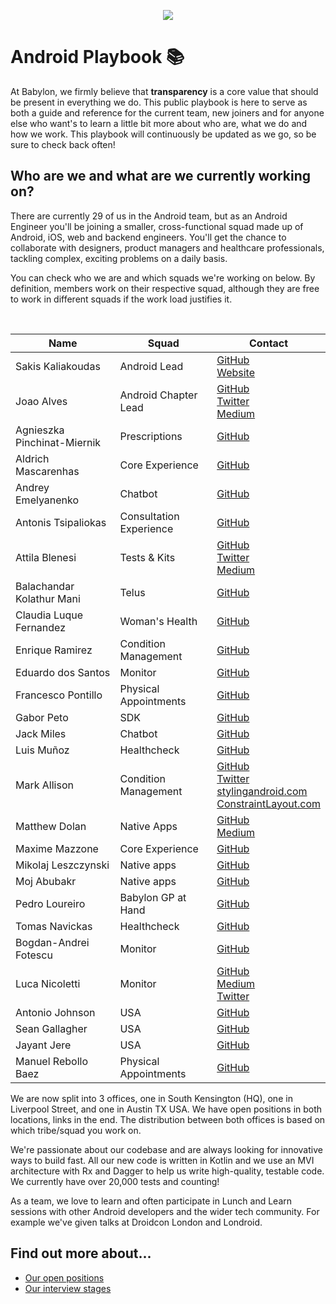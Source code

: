 <p align="center">
<img src="logo.png">
</p>


Android Playbook 📚
==================================

At Babylon, we firmly believe that **transparency** is a core value that 
should be present in everything we do. This public playbook is here to 
serve as both a guide and reference for the current team, new joiners 
and for anyone else who want's to learn a little bit more about who are, 
what we do and how we work. This playbook will continuously be updated as
we go, so be sure to check back often!

## Who are we and what are we currently working on?

There are currently 29 of us in the Android team, but as an Android 
Engineer you'll be joining a smaller, cross-functional squad made up of 
Android, iOS, web and backend engineers.  You'll get the chance to 
collaborate with designers, product managers and healthcare 
professionals, tackling complex, exciting problems on a daily basis. 

You can check who we are and which squads we're working on below. By 
definition, members work on their respective squad, although they are 
free to work in different squads if the work load justifies it. 

<br>

| Name                          | Squad                    | Contact                                  |
|-------------------------------|--------------------------|------------------------------------------|
| Sakis Kaliakoudas             | Android Lead             | [GitHub](https://github.com/athkalia) <br> [Website](http://www.sakiskaliakoudas.com)|
| Joao Alves                    | Android Chapter Lead     | [GitHub](https://github.com/jcmsalves)  <br> [Twitter](https://twitter.com/jcmsalves) <br> [Medium](https://medium.com/@jcmsalves) |
| Agnieszka Pinchinat-Miernik   | Prescriptions            | [GitHub](https://github.com/alpm)  
| Aldrich Mascarenhas           | Core Experience          | [GitHub](https://github.com/AldrichMascarenhas) |
| Andrey Emelyanenko            | Chatbot                  | [GitHub](https://github.com/andrey-yem) |
| Antonis Tsipaliokas           | Consultation Experience  | [GitHub](https://github.com/kokeroulis) |
| Attila Blenesi                | Tests & Kits             | [GitHub](https://github.com/ablenesi) <br> [Twitter](https://twitter.com/ablenessy) <br> [Medium](https://medium.com/@attilablnesi)|
| Balachandar Kolathur Mani     | Telus                    | [GitHub](https://github.com/balachandarlinks) |
| Claudia Luque Fernandez       | Woman's Health           | [GitHub](https://github.com/claucookie) |
| Enrique Ramirez               | Condition Management     | [GitHub](https://github.com/kikermo) |
| Eduardo dos Santos            | Monitor                  | [GitHub](https://github.com/ejms) |
| Francesco Pontillo            | Physical Appointments    | [GitHub](https://github.com/frapontillo) |
| Gabor Peto                    | SDK                      | [GitHub](https://github.com/GaborPeto) |
| Jack Miles                    | Chatbot                  | [GitHub](https://github.com/JEKMiles) |
| Luis Muñoz                    | Healthcheck              | [GitHub](https://github.com/luismunyoz) |
| Mark Allison                  | Condition Management     | [GitHub](https://github.com/StylingAndroid) <br> [Twitter](https://twitter.com/MarkIAllison) <br> [stylingandroid.com](https://blog.stylingandroid.com) <br> [ConstraintLayout.com](https://constraintlayout.com/) |
| Matthew Dolan                 | Native Apps              | [GitHub](https://github.com/mattmook) <br> [Medium](https://medium.com/@appmattus) |
| Maxime Mazzone                | Core Experience          | [GitHub](https://github.com/mazzonem) |
| Mikolaj Leszczynski           | Native apps              | [GitHub](https://github.com/Rosomack) |
| Moj Abubakr                   | Native apps              | [GitHub](https://github.com/MojRoid) |
| Pedro Loureiro                | Babylon GP at Hand       | [GitHub](https://github.com/pedroql) |
| Tomas Navickas                | Healthcheck              | [GitHub](https://github.com/iTomkinas) |
| Bogdan-Andrei Fotescu         | Monitor                  | [GitHub](https://github.com/rakatan) |
| Luca Nicoletti                | Monitor                  | [GitHub](https://github.com/lnicolet) <br> [Medium](https://medium.com/@luca.nicolett) <br> [Twitter](https://twitter.com/luca_nicolett) |
| Antonio Johnson                | USA                  | [GitHub](https://github.com/aj-65) |
| Sean Gallagher                 | USA                  | [GitHub](https://github.com/seangallagherbabylon) |
| Jayant Jere                    | USA                  | [GitHub](https://github.com/j-android) |
| Manuel Rebollo Baez           | Physical Appointments    | [GitHub](https://github.com/mrebollob) |

We are now split into 3 offices, one in South Kensington (HQ), one in Liverpool Street, and one in Austin TX USA. We have open positions in both 
locations, links in the end. The distribution between both offices is 
based on which tribe/squad you work on.

We're passionate about our codebase and are always looking for 
innovative ways to build fast.  All our new code is written in 
Kotlin and we use an MVI architecture with Rx and Dagger to help us 
write high-quality, testable code. We currently have over 20,000 
tests and counting!

As a team, we love to learn and often participate in Lunch and Learn 
sessions with other Android developers and the wider tech community. 
For example we've given talks at Droidcon London and Londroid.

## Find out more about...

- [Our open positions](/recruitment/positions/open_positions.md)
- [Our interview stages](/recruitment/interview_stages.md)
